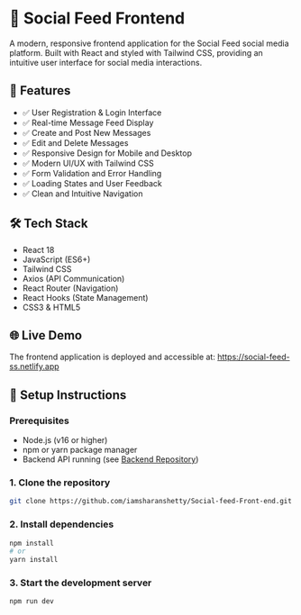 # 🎨 Social Feed Frontend

A modern, responsive frontend application for the Social Feed social media platform. Built with React and styled with Tailwind CSS, providing an intuitive user interface for social media interactions.

## 🚀 Features

- ✅ User Registration & Login Interface
- ✅ Real-time Message Feed Display
- ✅ Create and Post New Messages
- ✅ Edit and Delete Messages
- ✅ Responsive Design for Mobile and Desktop
- ✅ Modern UI/UX with Tailwind CSS
- ✅ Form Validation and Error Handling
- ✅ Loading States and User Feedback
- ✅ Clean and Intuitive Navigation

## 🛠️ Tech Stack

- React 18
- JavaScript (ES6+)
- Tailwind CSS
- Axios (API Communication)
- React Router (Navigation)
- React Hooks (State Management)
- CSS3 & HTML5

## 🌐 Live Demo

The frontend application is deployed and accessible at: https://social-feed-ss.netlify.app

## 🔧 Setup Instructions

### Prerequisites

- Node.js (v16 or higher)
- npm or yarn package manager
- Backend API running (see [Backend Repository](https://github.com/iamsharanshetty/Social-Feed-Api.git))

### 1. Clone the repository

```bash
git clone https://github.com/iamsharanshetty/Social-feed-Front-end.git
```

### 2. Install dependencies

```bash
npm install
# or
yarn install
```

### 3. Start the development server

```bash
npm run dev
```


